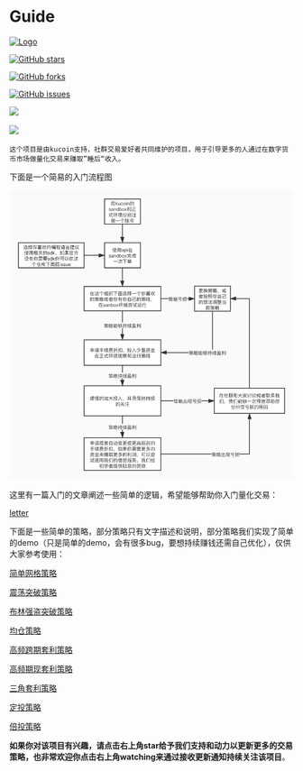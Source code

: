 # Guide

[![Logo](https://img.shields.io/badge/KuCoin-KuMex-yellowgreen?style=flat-square)](https://github.com/Kucoin-academy/Guide)

[![GitHub stars](https://img.shields.io/github/stars/Kucoin-academy/Guide.svg?label=Stars&style=flat-square)](https://github.com/Kucoin-academy/Guide)

[![GitHub forks](https://img.shields.io/github/forks/Kucoin-academy/Guide.svg?label=Fork&style=flat-square)](https://github.com/Kucoin-academy/Guide)

[![GitHub issues](https://img.shields.io/github/issues/Kucoin-academy/Guide.svg?label=Issue&style=flat-square)](https://github.com/Kucoin-academy/Guide/issues)

[![](https://img.shields.io/badge/lang-Chinese-red.svg?longCache=true&style=flat-square)](README_CN.md)

[![](https://img.shields.io/badge/lang-English-informational.svg?longCache=true&style=flat-square)](README.md)

    这个项目是由kucoin支持，社群交易爱好者共同维护的项目，用于引导更多的人通过在数字货币市场做量化交易来赚取”睡后“收入。

下面是一个简易的入门流程图  

![flow_chart_CN](flow_chart_CN.jpg)

这里有一篇入门的文章阐述一些简单的逻辑，希望能够帮助你入门量化交易：

[letter](letter.md)

下面是一些简单的策略，部分策略只有文字描述和说明，部分策略我们实现了简单的demo（只是简单的demo，会有很多bug，要想持续赚钱还需自己优化），仅供大家参考使用：


[简单网格策略](https://github.com/Kucoin-academy/simple-grid)

[震荡突破策略](https://github.com/Kucoin-academy/shock-strategy)

[布林强盗突破策略](https://github.com/Kucoin-academy/bollinger-strategy)

[均仓策略](https://github.com/Kucoin-academy/avg-position)

[高频跨期套利策略](https://github.com/Kucoin-academy/high-frequency)

[高频期现套利策略](https://github.com/Kucoin-academy/spot-contract)

[三角套利策略](https://github.com/Kucoin-academy/triangle-arbitrage)

[定投策略](https://github.com/Kucoin-academy/aip-strategy)

[倍投策略](https://github.com/Kucoin-academy/double-strategy)



**如果你对该项目有兴趣，请点击右上角star给予我们支持和动力以更新更多的交易策略，也非常欢迎你点击右上角watching来通过接收更新通知持续关注该项目**。
